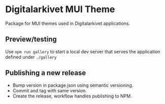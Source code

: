 # Digitalarkivet MUI Theme

Package for MUI themes used in Digitalarkivet applications.

## Preview/testing

Use `npm run gallery` to start a local dev server that serves the application defined under `./gallery`

## Publishing a new release

* Bump version in package.json using semantic versioning.
* Commit and tag with same version.
* Create the release, workflow handles publishing to NPM. 
